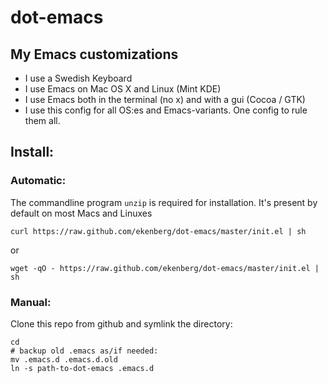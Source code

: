 dot-emacs
=========

## My Emacs customizations

* I use a Swedish Keyboard
* I use Emacs on Mac OS X and Linux (Mint KDE)
* I use Emacs both in the terminal (no x) and with a gui (Cocoa / GTK)
* I use this config for all OS:es and Emacs-variants. One config to rule them all.

## Install:

### Automatic:
The commandline program ```unzip``` is required for installation. It's present by default on most Macs and Linuxes

    curl https://raw.github.com/ekenberg/dot-emacs/master/init.el | sh

or

    wget -qO - https://raw.github.com/ekenberg/dot-emacs/master/init.el | sh

### Manual:

Clone this repo from github and symlink the directory:

    cd
    # backup old .emacs as/if needed:
    mv .emacs.d .emacs.d.old
    ln -s path-to-dot-emacs .emacs.d
